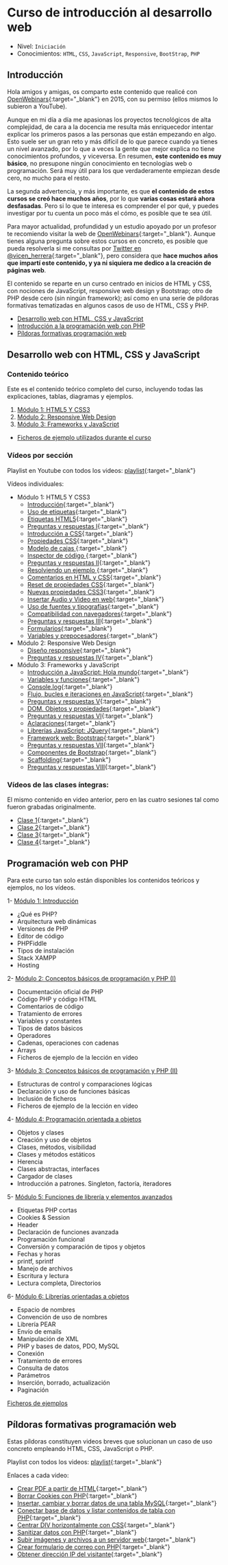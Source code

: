 # Curso de introducción al desarrollo web

* Nivel: `Iniciación`
* Conocimientos: `HTML`, `CSS`, `JavaScript`, `Responsive`, `BootStrap`, `PHP`

## Introducción
Hola amigos y amigas, os comparto este contenido que realicé con [OpenWebinars](https://openwebinars.net){:target="_blank"} en 2015, con su permiso (ellos mismos lo subieron a YouTube).

Aunque en mi día a día me apasionas los proyectos tecnológicos de alta complejidad, de cara a la docencia me resulta más enriquecedor intentar explicar los primeros pasos a las personas que están empezando en algo. Esto suele ser un gran reto y más difícil de lo que parece cuando ya tienes un nivel avanzado, por lo que a veces la gente que mejor explica no tiene conocimientos profundos, y viceversa. En resumen, **este contenido es muy básico**, no presupone ningún conocimiento en tecnologías web o programación. Será muy útil para los que verdaderamente empiezan desde cero, no mucho para el resto.

La segunda advertencia, y más importante, es que **el contenido de estos cursos se creó hace muchos años**, por lo que **varias cosas estará ahora desfasadas**. Pero si lo que te interesa es comprender el por qué, y puedes investigar por tu cuenta un poco más el cómo, es posible que te sea útil.

Para mayor actualidad, profundidad y un estudio apoyado por un profesor te recomiendo visitar la web de [OpenWebinars](https://openwebinars.net){:target="_blank"}. Aunque tienes alguna pregunta sobre estos cursos en concreto, es posible que pueda resolverla si me consultas por [Twitter en @vicen_herrera](https://twitter.com/Vicen_Herrera){:target="_blank"}, pero considera que **hace muchos años que impartí este contenido, y ya ni siquiera me dedico a la creación de páginas web**.

El contenido se reparte en un curso centrado en inicios de HTML y CSS, con nociones de JavaScript, responsive web design y Bootstrap; otro de PHP desde cero (sin ningún framework); así como en una serie de píldoras formativas tematizadas en algunos casos de uso de HTML, CSS y PHP.

* [Desarrollo web con HTML, CSS y JavaScript](#desarrollo-web-con-html-css-y-javascript)
* [Introducción a la programación web con PHP](#programación-web-con-php)
* [Píldoras formativas programación web](#píldoras-formativas-programación-web)

## Desarrollo web con HTML, CSS y JavaScript

### Contenido teórico

Este es el contenido teórico completo del curso, incluyendo todas las explicaciones, tablas, diagramas y ejemplos.

1. [Módulo 1: HTML5 Y CSS3](./web/modulo1.md)
2. [Módulo 2: Responsive Web Design](./web/modulo2.md)
3. [Módulo 3: Frameworks y JavaScript](./web/modulo3.md)
* [Ficheros de ejemplo utilizados durante el curso](./web/ejemplos_curso.zip)


### Vídeos por sección

Playlist en Youtube con todos los videos: [playlist](https://www.youtube.com/watch?v=vdoOJ9LQKN8&list=PLf8XMtbjh0dVdJEru1dWygVwpOpx6TfG-){:target="_blank"}

Vídeos individuales:
* Módulo 1: HTML5 Y CSS3
  * [Introducción](https://youtu.be/vdoOJ9LQKN8){:target="_blank"}
  * [Uso de etiquetas](https://youtu.be/PwRPvycI9jg){:target="_blank"}
  * [Etiquetas HTML5](https://youtu.be/PwRPvycI9jg){:target="_blank"}
  * [Preguntas y respuestas I](https://youtu.be/AX9mPGvXXmA){:target="_blank"}
  * [Introducción a CSS](https://youtu.be/dLSDkC7uj80){:target="_blank"}
  * [Propiedades CSS](https://youtu.be/yUdIVjqV0MM){:target="_blank"}
  * [Modelo de cajas ](https://youtu.be/VBHYIY4d_ew){:target="_blank"}
  * [Inspector de código ](https://youtu.be/vIUvp_7vSrs){:target="_blank"}
  * [Preguntas y respuestas II](https://youtu.be/WUDwGnX_BMI){:target="_blank"}
  * [Resolviendo un ejemplo ](https://youtu.be/1eSW4_HrMuU){:target="_blank"}
  * [Comentarios en HTML y CSS](https://youtu.be/BUswLJ81cQ8){:target="_blank"}
  * [Reset de propiedades CSS](https://youtu.be/0oTkrwFe620){:target="_blank"}
  * [Nuevas propiedades CSS3](https://youtu.be/ECMq-p_Xo_0){:target="_blank"}
  * [Insertar Audio y Video en web](https://youtu.be/8tYepspLTAk){:target="_blank"}
  * [Uso de fuentes y tipografías](https://youtu.be/yyqVKgxVbyk){:target="_blank"}
  * [Compatibilidad con navegadores](https://youtu.be/E4gg2WPqjuk){:target="_blank"}
  * [Preguntas y respuestas III](https://youtu.be/Xig0n7giJj0){:target="_blank"}
  * [Formularios](https://youtu.be/CNWwTf-bRfY){:target="_blank"}
  * [Variables y prepocesadores](https://youtu.be/VxSCI_m6BCQ){:target="_blank"}
* Módulo 2: Responsive Web Design
  * [Diseño responsive](https://youtu.be/xNqnkhvPS2w){:target="_blank"}
  * [Preguntas y respuestas IV](https://youtu.be/FY1Nx55sLoM){:target="_blank"}
* Módulo 3: Frameworks y JavaScript
  * [Introducción a JavaScript: Hola mundo](https://youtu.be/pnrHSKDUsLg){:target="_blank"}
  * [Variables y funciones](https://youtu.be/GMWex6px8E8){:target="_blank"}
  * [Console.log](https://youtu.be/ciKgxS01R5A){:target="_blank"}
  * [Flujo, bucles e iteraciones en JavaScript](https://youtu.be/SsVcRIs0BDE){:target="_blank"}
  * [Preguntas y respuestas V](https://youtu.be/6nkPdaalsOM){:target="_blank"}
  * [DOM. Objetos y propiedades](https://youtu.be/Z2f0y3_qKlE){:target="_blank"}
  * [Preguntas y respuestas VI](https://youtu.be/eONw4Qm8itc){:target="_blank"}
  * [Aclaraciones](https://youtu.be/zE4DwxXV8mk){:target="_blank"}
  * [Librerías JavaScript: JQuery](https://youtu.be/z7HuqUob1r0){:target="_blank"}
  * [Framework web: Bootstrap](https://youtu.be/UtBWtvdJuVQ){:target="_blank"}
  * [Preguntas y respuestas VII](https://youtu.be/YKFjuqELvUs){:target="_blank"}
  * [Componentes de Bootstrap](https://youtu.be/kJEsQ_Q4hEI){:target="_blank"}
  * [Scaffolding](https://youtu.be/qKpw8BcvgIA){:target="_blank"}
  * [Preguntas y respuestas VIII](https://youtu.be/WTaXoGw18C0){:target="_blank"}


### Vídeos de las clases íntegras:

El mismo contenido en video anterior, pero en las cuatro sesiones tal como fueron grabadas originalmente.

 * [Clase 1](https://youtu.be/LfKOq41qbuc){:target="_blank"}
 * [Clase 2](https://youtu.be/-Y3H8ApbxhI){:target="_blank"}
 * [Clase 3](https://youtu.be/9hF3u5NNPA0){:target="_blank"}
 * [Clase 4](https://youtu.be/pmPLeJn86tc){:target="_blank"}


## Programación web con PHP

Para este curso tan solo están disponibles los contenidos teóricos y ejemplos, no los vídeos.

1- [Módulo 1: Introducción](./php/1.md)
* ¿Qué es PHP?
* Arquitectura web dinámicas
* Versiones de PHP
* Editor de código
* PHPFiddle
* Tipos de instalación
* Stack XAMPP
* Hosting

2- [Módulo 2: Conceptos básicos de programación y PHP (I)](./php/2.md)
* Documentación oficial de PHP
* Código PHP y código HTML
* Comentarios de código
* Tratamiento de errores
* Variables y constantes
* Tipos de datos básicos
* Operadores
* Cadenas, operaciones con cadenas
* Arrays
* Ficheros de ejemplo de la lección en vídeo

3- [Módulo 3: Conceptos básicos de programación y PHP (II)](./php/3.md)
* Estructuras de control y comparaciones lógicas
* Declaración y uso de funciones básicas
* Inclusión de ficheros
* Ficheros de ejemplo de la lección en vídeo

4- [Módulo 4: Programación orientada a objetos](./php/4.md)
* Objetos y clases
* Creación y uso de objetos
* Clases, métodos, visibilidad
* Clases y métodos estáticos
* Herencia
* Clases abstractas, interfaces
* Cargador de clases
* Introducción a patrones. Singleton, factoría, iteradores

5- [Módulo 5: Funciones de librería y elementos avanzados](./php/5.md)
* Etiquetas PHP cortas
* Cookies & Session
* Header
* Declaración de funciones avanzada
* Programación funcional
* Conversión y comparación de tipos y objetos
* Fechas y horas
* printf, sprintf
* Manejo de archivos
* Escritura y lectura
* Lectura completa, Directorios

6- [Módulo 6: Librerías orientadas a objetos](./php/6.md)
* Espacio de nombres
* Convención de uso de nombres
* Librería PEAR
* Envío de emails
* Manipulación de XML
* PHP y bases de datos, PDO, MySQL
* Conexión
* Tratamiento de errores
* Consulta de datos
* Parámetros
* Inserción, borrado, actualización
* Paginación

[Ficheros de ejemplos](./php/ejemplos_php.zip)

## Píldoras formativas programación web

Estas píldoras constituyen videos breves que solucionan un caso de uso concreto empleando HTML, CSS, JavaScript o PHP.

Playlist con todos los videos: [playlist](https://www.youtube.com/watch?v=AEYV3geppMY&list=PLf8XMtbjh0dUST4XjW2pQurrz0H_9-bw6&index=1){:target="_blank"}

Enlaces a cada video:
  * [Crear PDF a partir de HTML](https://youtu.be/AEYV3geppMY){:target="_blank"}
  * [Borrar Cookies con PHP](https://youtu.be/Rsmf5Dhv3c8){:target="_blank"}
  * [Insertar, cambiar y borrar datos de una tabla MySQL](https://youtu.be/d1tVjK339mQ){:target="_blank"}
  * [Conectar base de datos y listar contenidos de tabla con PHP](https://youtu.be/JwRbgjzxpls){:target="_blank"}
  * [Centrar DIV horizontalmente con CSS](https://youtu.be/qESlid_3Vbg){:target="_blank"}
  * [Sanitizar datos con PHP](https://youtu.be/LufliMhEFiY){:target="_blank"}
  * [Subir imágenes y archivos a un servidor web](https://youtu.be/k2wBkpFQezI){:target="_blank"}
  * [Crear formulario de correo con PHP](https://youtu.be/CVHABD8S6K4){:target="_blank"}
  * [Obtener dirección IP del visitante](https://youtu.be/bP8QbWefTiI){:target="_blank"}
